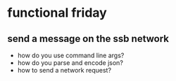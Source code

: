 # functional friday

## send a message on the ssb network

* how do you use command line args?
* how do you parse and encode json?
* how to send a network request?



